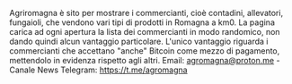 Agriromagna è sito per mostrare i commercianti, cioè contadini, allevatori, fungaioli, che vendono vari tipi di prodotti in Romagna a km0.
La pagina carica ad ogni apertura la lista dei commercianti in modo randomico, non dando quindi alcun vantaggio particolare.
L'unico vantaggio riguarda i commercianti che accettano "anche" Bitcoin come mezzo di pagamento, mettendolo in evidenza rispetto agli altri.
Email: agromagna@proton.me - Canale News Telegram: https://t.me/agromagna
